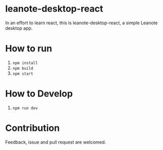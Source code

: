 # leanote-desktop-react
In an effort to learn react, this is leanote-desktop-react, a simple Leanote desktop app. 

# How to run

1. `npm install`
2. `npm build`
3. `npm start`

# How to Develop

1. `npm run dev`

# Contribution
Feedback, issue and pull request are welcomed.
